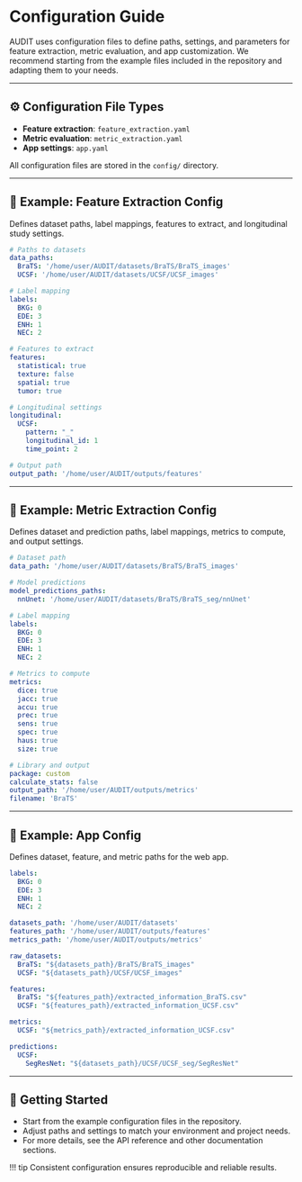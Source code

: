 # Configuration Guide

AUDIT uses configuration files to define paths, settings, and parameters for feature extraction, metric evaluation, and app customization. We recommend starting from the example files included in the repository and adapting them to your needs.

---

## ⚙️ Configuration File Types

- **Feature extraction**: `feature_extraction.yaml`
- **Metric evaluation**: `metric_extraction.yaml`
- **App settings**: `app.yaml`

All configuration files are stored in the `config/` directory.

---

## 📝 Example: Feature Extraction Config

Defines dataset paths, label mappings, features to extract, and longitudinal study settings.

```yaml
# Paths to datasets
data_paths:
  BraTS: '/home/user/AUDIT/datasets/BraTS/BraTS_images'
  UCSF: '/home/user/AUDIT/datasets/UCSF/UCSF_images'

# Label mapping
labels:
  BKG: 0
  EDE: 3
  ENH: 1
  NEC: 2

# Features to extract
features:
  statistical: true
  texture: false
  spatial: true
  tumor: true

# Longitudinal settings
longitudinal:
  UCSF:
    pattern: "_"
    longitudinal_id: 1
    time_point: 2

# Output path
output_path: '/home/user/AUDIT/outputs/features'
```

---

## 📝 Example: Metric Extraction Config

Defines dataset and prediction paths, label mappings, metrics to compute, and output settings.

```yaml
# Dataset path
data_path: '/home/user/AUDIT/datasets/BraTS/BraTS_images'

# Model predictions
model_predictions_paths:
  nnUnet: '/home/user/AUDIT/datasets/BraTS/BraTS_seg/nnUnet'

# Label mapping
labels:
  BKG: 0
  EDE: 3
  ENH: 1
  NEC: 2

# Metrics to compute
metrics:
  dice: true
  jacc: true
  accu: true
  prec: true
  sens: true
  spec: true
  haus: true
  size: true

# Library and output
package: custom
calculate_stats: false
output_path: '/home/user/AUDIT/outputs/metrics'
filename: 'BraTS'
```

---

## 📝 Example: App Config

Defines dataset, feature, and metric paths for the web app.

```yaml
labels:
  BKG: 0
  EDE: 3
  ENH: 1
  NEC: 2

datasets_path: '/home/user/AUDIT/datasets'
features_path: '/home/user/AUDIT/outputs/features'
metrics_path: '/home/user/AUDIT/outputs/metrics'

raw_datasets:
  BraTS: "${datasets_path}/BraTS/BraTS_images"
  UCSF: "${datasets_path}/UCSF/UCSF_images"

features:
  BraTS: "${features_path}/extracted_information_BraTS.csv"
  UCSF: "${features_path}/extracted_information_UCSF.csv"

metrics:
  UCSF: "${metrics_path}/extracted_information_UCSF.csv"

predictions:
  UCSF:
    SegResNet: "${datasets_path}/UCSF/UCSF_seg/SegResNet"
```

---

## 🏁 Getting Started

- Start from the example configuration files in the repository.
- Adjust paths and settings to match your environment and project needs.
- For more details, see the API reference and other documentation sections.

!!! tip
    Consistent configuration ensures reproducible and reliable results.
